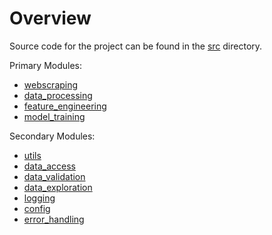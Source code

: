 # Overview

Source code for the project can be found in the [src](../src) directory.

Primary Modules:

- [webscraping](../src/webscraping)
- [data_processing](../src/data_processing)
- [feature_engineering](../src/feature_engineering)
- [model_training](../src/model_training)

Secondary Modules:

- [utils](../src/utils)
- [data_access](../src/data_access)
- [data_validation](../src/data_validation)
- [data_exploration](../src/data_exploration)
- [logging](../src/logging)
- [config](../src/config)
- [error_handling](../src/error_handling)


